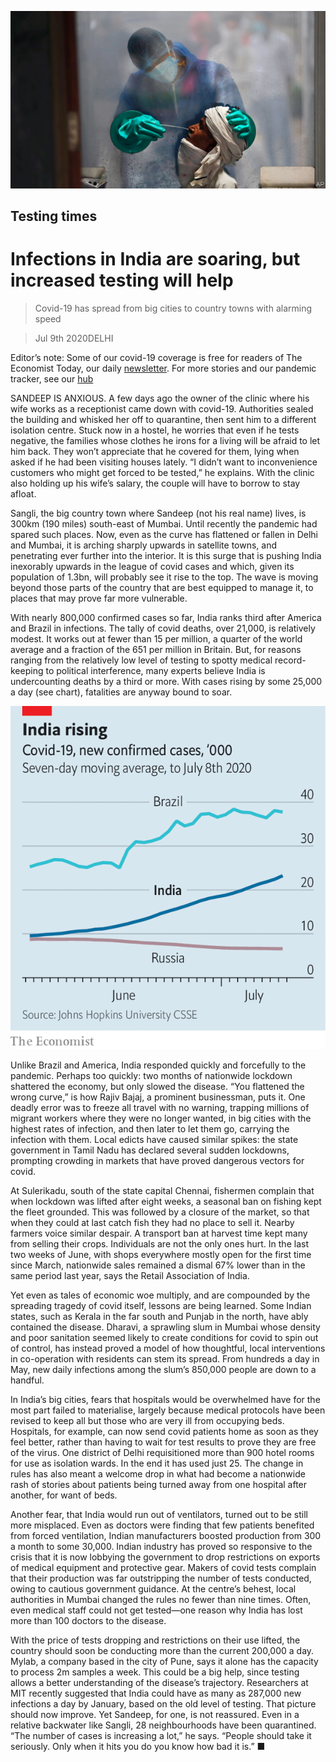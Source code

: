 ![](./images/20200711_ASP001_0.jpg)

## Testing times

# Infections in India are soaring, but increased testing will help

> Covid-19 has spread from big cities to country towns with alarming speed

> Jul 9th 2020DELHI

Editor’s note: Some of our covid-19 coverage is free for readers of The Economist Today, our daily [newsletter](https://www.economist.com/https://my.economist.com/user#newsletter). For more stories and our pandemic tracker, see our [hub](https://www.economist.com//news/2020/03/11/the-economists-coverage-of-the-coronavirus)

SANDEEP IS ANXIOUS. A few days ago the owner of the clinic where his wife works as a receptionist came down with covid-19. Authorities sealed the building and whisked her off to quarantine, then sent him to a different isolation centre. Stuck now in a hostel, he worries that even if he tests negative, the families whose clothes he irons for a living will be afraid to let him back. They won’t appreciate that he covered for them, lying when asked if he had been visiting houses lately. “I didn’t want to inconvenience customers who might get forced to be tested,” he explains. With the clinic also holding up his wife’s salary, the couple will have to borrow to stay afloat.

Sangli, the big country town where Sandeep (not his real name) lives, is 300km (190 miles) south-east of Mumbai. Until recently the pandemic had spared such places. Now, even as the curve has flattened or fallen in Delhi and Mumbai, it is arching sharply upwards in satellite towns, and penetrating ever further into the interior. It is this surge that is pushing India inexorably upwards in the league of covid cases and which, given its population of 1.3bn, will probably see it rise to the top. The wave is moving beyond those parts of the country that are best equipped to manage it, to places that may prove far more vulnerable.

With nearly 800,000 confirmed cases so far, India ranks third after America and Brazil in infections. The tally of covid deaths, over 21,000, is relatively modest. It works out at fewer than 15 per million, a quarter of the world average and a fraction of the 651 per million in Britain. But, for reasons ranging from the relatively low level of testing to spotty medical record-keeping to political interference, many experts believe India is undercounting deaths by a third or more. With cases rising by some 25,000 a day (see chart), fatalities are anyway bound to soar.

![](./images/20200711_ASC367.png)

Unlike Brazil and America, India responded quickly and forcefully to the pandemic. Perhaps too quickly: two months of nationwide lockdown shattered the economy, but only slowed the disease. “You flattened the wrong curve,” is how Rajiv Bajaj, a prominent businessman, puts it. One deadly error was to freeze all travel with no warning, trapping millions of migrant workers where they were no longer wanted, in big cities with the highest rates of infection, and then later to let them go, carrying the infection with them. Local edicts have caused similar spikes: the state government in Tamil Nadu has declared several sudden lockdowns, prompting crowding in markets that have proved dangerous vectors for covid.

At Sulerikadu, south of the state capital Chennai, fishermen complain that when lockdown was lifted after eight weeks, a seasonal ban on fishing kept the fleet grounded. This was followed by a closure of the market, so that when they could at last catch fish they had no place to sell it. Nearby farmers voice similar despair. A transport ban at harvest time kept many from selling their crops. Individuals are not the only ones hurt. In the last two weeks of June, with shops everywhere mostly open for the first time since March, nationwide sales remained a dismal 67% lower than in the same period last year, says the Retail Association of India.

Yet even as tales of economic woe multiply, and are compounded by the spreading tragedy of covid itself, lessons are being learned. Some Indian states, such as Kerala in the far south and Punjab in the north, have ably contained the disease. Dharavi, a sprawling slum in Mumbai whose density and poor sanitation seemed likely to create conditions for covid to spin out of control, has instead proved a model of how thoughtful, local interventions in co-operation with residents can stem its spread. From hundreds a day in May, new daily infections among the slum’s 850,000 people are down to a handful.

In India’s big cities, fears that hospitals would be overwhelmed have for the most part failed to materialise, largely because medical protocols have been revised to keep all but those who are very ill from occupying beds. Hospitals, for example, can now send covid patients home as soon as they feel better, rather than having to wait for test results to prove they are free of the virus. One district of Delhi requisitioned more than 900 hotel rooms for use as isolation wards. In the end it has used just 25. The change in rules has also meant a welcome drop in what had become a nationwide rash of stories about patients being turned away from one hospital after another, for want of beds.

Another fear, that India would run out of ventilators, turned out to be still more misplaced. Even as doctors were finding that few patients benefited from forced ventilation, Indian manufacturers boosted production from 300 a month to some 30,000. Indian industry has proved so responsive to the crisis that it is now lobbying the government to drop restrictions on exports of medical equipment and protective gear. Makers of covid tests complain that their production was far outstripping the number of tests conducted, owing to cautious government guidance. At the centre’s behest, local authorities in Mumbai changed the rules no fewer than nine times. Often, even medical staff could not get tested—one reason why India has lost more than 100 doctors to the disease.

With the price of tests dropping and restrictions on their use lifted, the country should soon be conducting more than the current 200,000 a day. Mylab, a company based in the city of Pune, says it alone has the capacity to process 2m samples a week. This could be a big help, since testing allows a better understanding of the disease’s trajectory. Researchers at MIT recently suggested that India could have as many as 287,000 new infections a day by January, based on the old level of testing. That picture should now improve. Yet Sandeep, for one, is not reassured. Even in a relative backwater like Sangli, 28 neighbourhoods have been quarantined. “The number of cases is increasing a lot,” he says. “People should take it seriously. Only when it hits you do you know how bad it is.” ■